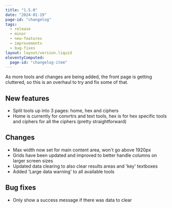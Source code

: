 ```yaml
---
title: "1.5.0"
date: "2024-01-19"
page-id: "changelog"
tags: 
  - release
  - minor
  - new-features
  - improvements
  - bug-fixes
layout: layout/version.liquid
eleventyComputed:
  page-id: "changelog-item"
---
```

As more tools and changes are being added, the front page is getting cluttered, so this is an overhaul to try and fix some of that.

## New features
- Split tools up into 3 pages: home, hex and ciphers
- Home is currently for convrtrs and text tools, hex is for hex specific tools and ciphers for all the ciphers (pretty straightforward)

## Changes
- Max width now set for main content area, won't go above 1920px
- Grids have been updated and improved to better handle columns on larger screen sizes
- Updated data clearing to also clear results areas and 'key' textboxes
- Added 'Large data warning' to all available tools

## Bug fixes
- Only show a success message if there was data to clear